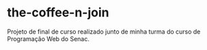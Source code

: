 # the-coffee-n-join
Projeto de final de curso realizado junto de minha turma do curso de Programação Web do Senac.
